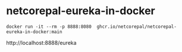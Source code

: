 # netcorepal-eureka-in-docker


```shell
docker run -it --rm -p 8888:8080  ghcr.io/netcorepal/netcorepal-eureka-in-docker:main
```
http://localhost:8888/eureka
